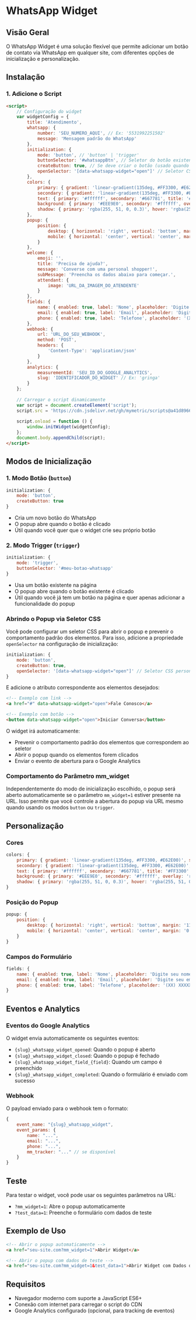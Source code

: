 # WhatsApp Widget

## Visão Geral
O WhatsApp Widget é uma solução flexível que permite adicionar um botão de contato via WhatsApp em qualquer site, com diferentes opções de inicialização e personalização.

## Instalação

### 1. Adicione o Script
```html
<script>
    // Configuração do widget
    var widgetConfig = {
        title: 'Atendimento',
        whatsapp: {
            number: 'SEU_NUMERO_AQUI', // Ex: '5531992251502'
            message: 'Mensagem padrão do WhatsApp'
        },
        initialization: {
            mode: 'button', // 'button' | 'trigger'
            buttonSelector: '#whatsappBtn', // Seletor do botão existente (usado quando mode é 'trigger')
            createButton: true, // Se deve criar o botão (usado quando mode é 'button')
            openSelector: '[data-whatsapp-widget="open"]' // Seletor CSS para elementos que devem abrir o popup
        },
        colors: {
            primary: { gradient: 'linear-gradient(135deg, #FF3300, #E62E00)', solid: '#FF3300', hover: '#E62E00' },
            secondary: { gradient: 'linear-gradient(135deg, #FF3300, #E62E00)', solid: '#FF3300', hover: '#E62E00' },
            text: { primary: '#ffffff', secondary: '#667781', title: '#FF3300' },
            background: { primary: '#EEE9E0', secondary: '#ffffff', overlay: 'rgba(0, 0, 0, 0.5)' },
            shadow: { primary: 'rgba(255, 51, 0, 0.3)', hover: 'rgba(255, 51, 0, 0.4)' }
        },
        popup: {
            position: {
                desktop: { horizontal: 'right', vertical: 'bottom', margin: '110px', overlay: 'none' },
                mobile: { horizontal: 'center', vertical: 'center', margin: '0', overlay: 'rgba(0, 0, 0, 0.5)' }
            }
        },
        welcome: {
            emoji: '',
            title: 'Precisa de ajuda?',
            message: 'Converse com uma personal shopper!',
            subMessage: 'Preencha os dados abaixo para começar.',
            attendant: {
                image: 'URL_DA_IMAGEM_DO_ATENDENTE'
            }
        },
        fields: {
            name: { enabled: true, label: 'Nome', placeholder: 'Digite seu nome', required: true },
            email: { enabled: true, label: 'Email', placeholder: 'Digite seu email', required: true },
            phone: { enabled: true, label: 'Telefone', placeholder: '(XX) XXXXX-XXXX', required: true }
        },
        webhook: {
            url: 'URL_DO_SEU_WEBHOOK',
            method: 'POST',
            headers: {
                'Content-Type': 'application/json'
            }
        },
        analytics: { 
            measurementId: 'SEU_ID_DO_GOOGLE_ANALYTICS',
            slug: 'IDENTIFICADOR_DO_WIDGET' // Ex: 'gringa'
        }
    };
    
    // Carregar o script dinamicamente
    var script = document.createElement('script');
    script.src = 'https://cdn.jsdelivr.net/gh/mymetric/scripts@a41d89667ac2f1b542e0f3dbba54457fe33b047b/whatsapp_widget/script.js';
    
    script.onload = function () {
        window.initWidget(widgetConfig);
    };
    document.body.appendChild(script);
</script>
```

## Modos de Inicialização

### 1. Modo Botão (`button`)
```javascript
initialization: {
    mode: 'button',
    createButton: true
}
```
- Cria um novo botão do WhatsApp
- O popup abre quando o botão é clicado
- Útil quando você quer que o widget crie seu próprio botão

### 2. Modo Trigger (`trigger`)
```javascript
initialization: {
    mode: 'trigger',
    buttonSelector: '#meu-botao-whatsapp'
}
```
- Usa um botão existente na página
- O popup abre quando o botão existente é clicado
- Útil quando você já tem um botão na página e quer apenas adicionar a funcionalidade do popup

### Abrindo o Popup via Seletor CSS
Você pode configurar um seletor CSS para abrir o popup e prevenir o comportamento padrão dos elementos. Para isso, adicione a propriedade `openSelector` na configuração de inicialização:

```javascript
initialization: {
    mode: 'button',
    createButton: true,
    openSelector: '[data-whatsapp-widget="open"]' // Seletor CSS personalizado
}
```

E adicione o atributo correspondente aos elementos desejados:

```html
<!-- Exemplo com link -->
<a href="#" data-whatsapp-widget="open">Fale Conosco</a>

<!-- Exemplo com botão -->
<button data-whatsapp-widget="open">Iniciar Conversa</button>
```

O widget irá automaticamente:
- Prevenir o comportamento padrão dos elementos que correspondem ao seletor
- Abrir o popup quando os elementos forem clicados
- Enviar o evento de abertura para o Google Analytics

### Comportamento do Parâmetro mm_widget
Independentemente do modo de inicialização escolhido, o popup será aberto automaticamente se o parâmetro `mm_widget=1` estiver presente na URL. Isso permite que você controle a abertura do popup via URL mesmo quando usando os modos `button` ou `trigger`.

## Personalização

### Cores
```javascript
colors: {
    primary: { gradient: 'linear-gradient(135deg, #FF3300, #E62E00)', solid: '#FF3300', hover: '#E62E00' },
    secondary: { gradient: 'linear-gradient(135deg, #FF3300, #E62E00)', solid: '#FF3300', hover: '#E62E00' },
    text: { primary: '#ffffff', secondary: '#667781', title: '#FF3300' },
    background: { primary: '#EEE9E0', secondary: '#ffffff', overlay: 'rgba(0, 0, 0, 0.5)' },
    shadow: { primary: 'rgba(255, 51, 0, 0.3)', hover: 'rgba(255, 51, 0, 0.4)' }
}
```

### Posição do Popup
```javascript
popup: {
    position: {
        desktop: { horizontal: 'right', vertical: 'bottom', margin: '110px', overlay: 'none' },
        mobile: { horizontal: 'center', vertical: 'center', margin: '0', overlay: 'rgba(0, 0, 0, 0.5)' }
    }
}
```

### Campos do Formulário
```javascript
fields: {
    name: { enabled: true, label: 'Nome', placeholder: 'Digite seu nome', required: true },
    email: { enabled: true, label: 'Email', placeholder: 'Digite seu email', required: true },
    phone: { enabled: true, label: 'Telefone', placeholder: '(XX) XXXXX-XXXX', required: true }
}
```

## Eventos e Analytics

### Eventos do Google Analytics
O widget envia automaticamente os seguintes eventos:
- `{slug}_whatsapp_widget_opened`: Quando o popup é aberto
- `{slug}_whatsapp_widget_closed`: Quando o popup é fechado
- `{slug}_whatsapp_widget_field_{field}`: Quando um campo é preenchido
- `{slug}_whatsapp_widget_completed`: Quando o formulário é enviado com sucesso

### Webhook
O payload enviado para o webhook tem o formato:
```javascript
{
    event_name: "{slug}_whatsapp_widget",
    event_params: {
        name: "...",
        email: "...",
        phone: "...",
        mm_tracker: "..." // se disponível
    }
}
```

## Teste
Para testar o widget, você pode usar os seguintes parâmetros na URL:
- `?mm_widget=1`: Abre o popup automaticamente
- `?test_data=1`: Preenche o formulário com dados de teste

## Exemplo de Uso
```html
<!-- Abrir o popup automaticamente -->
<a href="seu-site.com?mm_widget=1">Abrir Widget</a>

<!-- Abrir o popup com dados de teste -->
<a href="seu-site.com?mm_widget=1&test_data=1">Abrir Widget com Dados de Teste</a>
```

## Requisitos
- Navegador moderno com suporte a JavaScript ES6+
- Conexão com internet para carregar o script do CDN
- Google Analytics configurado (opcional, para tracking de eventos) 
